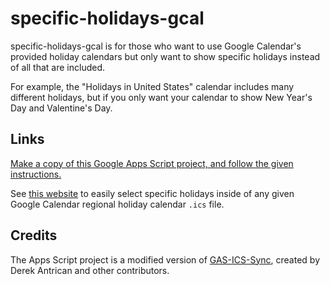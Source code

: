 # specific-holidays-gcal
specific-holidays-gcal is for those who want to use Google Calendar's provided holiday calendars but only want to show specific holidays instead of all that are included.

For example, the "Holidays in United States" calendar includes many different holidays, but if you only want your calendar to show New Year's Day and Valentine's Day.

## Links
[Make a copy of this Google Apps Script project, and follow the given instructions.](https://script.google.com/home/projects/1szEbLa_uDHXaJ_1DT3VGWrs6SdG4SKIm5IBOD01dirIjdTM6eop1AI2n/edit)

See [this website](https://projects.char.kim/specific-holidays-gcal) to easily select specific holidays inside of any given Google Calendar regional holiday calendar `.ics` file.  

## Credits
The Apps Script project is a modified version of [GAS-ICS-Sync](https://github.com/derekantrican/GAS-ICS-Sync), created by Derek Antrican and other contributors.